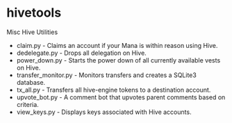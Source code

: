 # hivetools
Misc Hive Utilities

* claim.py - Claims an account if your Mana is within reason using Hive.
* dedelegate.py - Drops all delegation on Hive.
* power_down.py - Starts the power down of all currently available vests on Hive.
* transfer_monitor.py - Monitors transfers and creates a SQLite3 database.
* tx_all.py - Transfers all hive-engine tokens to a destination account.
* upvote_bot.py - A comment bot that upvotes parent comments based on criteria.
* view_keys.py - Displays keys associated with Hive accounts.
